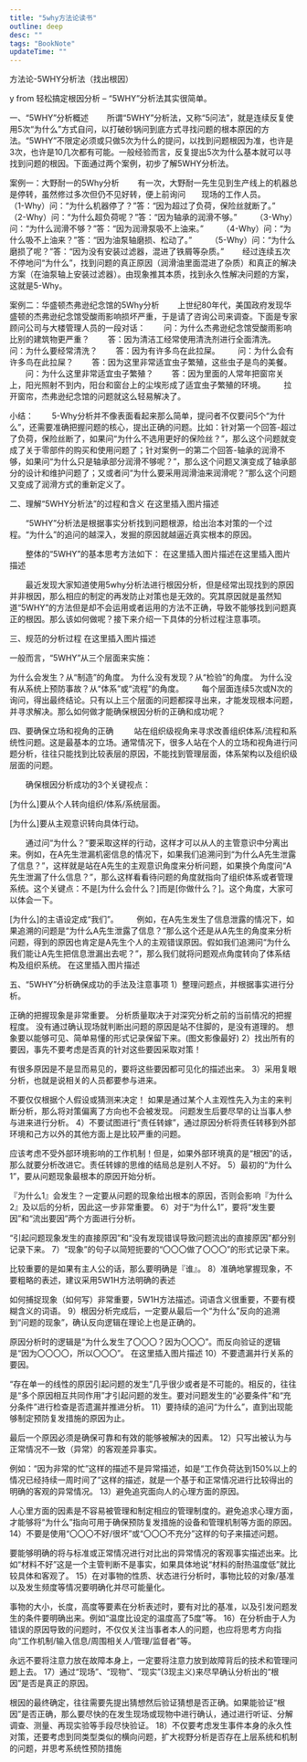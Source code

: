 ```yaml
---
title: "5why方法论读书"
outline: deep
desc: ""
tags: "BookNote"
updateTime: ""
---
```


方法论-5WHY分析法（找出根因）

y from 轻松搞定根因分析 – “5WHY”分析法其实很简单。

一、“5WHY”分析概述
  所谓“5WHY”分析法，又称“5问法”，就是连续反复使用5次“为什么”方式自问，以打破砂锅问到底方式寻找问题的根本原因的方法。“5WHY”不限定必须或只做5次为什么的提问，以找到问题根因为准，也许是3次，也许是10几次都有可能。一般经验而言，反复提出5次为什么基本就可以寻找到问题的根因。下面通过两个案例，初步了解5WHY分析法。

案例一：大野耐一的5Why分析
  有一次，大野耐一先生见到生产线上的机器总是停转，虽然修过多次但仍不见好转，便上前询问  现场的工作人员。
  （1-Why）问：“为什么机器停了？”答：“因为超过了负荷，保险丝就断了。”
  （2-Why）问：“为什么超负荷呢？”答：“因为轴承的润滑不够。”
  （3-Why）问：“为什么润滑不够？”答：“因为润滑泵吸不上油来。”
  （4-Why）问：“为什么吸不上油来？”答：“因为油泵轴磨损、松动了。”
  （5-Why）问：“为什么磨损了呢？”答：“因为没有安装过滤器，混进了铁屑等杂质。”
  经过连续五次不停地问“为什么”，找到问题的真正原因（润滑油里面混进了杂质）和真正的解决方案（在油泵轴上安装过滤器）。由现象推其本质，找到永久性解决问题的方案，这就是5-Why。

案例二：华盛顿杰弗逊纪念馆的5Why分析
  上世纪80年代，美国政府发现华盛顿的杰弗逊纪念馆受酸雨影响损坏严重，于是请了咨询公司来调查。下面是专家顾问公司与大楼管理人员的一段对话：
  问：为什么杰弗逊纪念馆受酸雨影响比别的建筑物更严重？
  答：因为清洁工经常使用清洗剂进行全面清洗。
  问：为什么要经常清洗？
  答：因为有许多鸟在此拉屎。
  问：为什么会有许多鸟在此拉屎？
  答：因为这里非常适宜虫子繁殖，这些虫子是鸟的美餐。
  问：为什么这里非常适宜虫子繁殖？
  答：因为里面的人常年把窗帘关上，阳光照射不到内，阳台和窗台上的尘埃形成了适宜虫子繁殖的环境。
  拉开窗帘，杰弗逊纪念馆的问题就这么轻易解决了。

小结：
  5-Why分析并不像表面看起来那么简单，提问者不仅要问5个“为什么”，还需要准确把握问题的核心，提出正确的问题。比如：针对第一个回答-超过了负荷，保险丝断了，如果问“为什么不选用更好的保险丝？”，那么这个问题就变成了关于零部件的购买和使用问题了；针对案例一的第二个回答-轴承的润滑不够，如果问“为什么只是轴承部分润滑不够呢？”，那么这个问题又演变成了轴承部分的设计和维护问题了；又或者问“为什么要采用润滑油来润滑呢？”那么这个问题又变成了润滑方式的重新定义了。

二、理解“5WHY分析法”的过程和含义
在这里插入图片描述

  “5WHY”分析法是根据事实分析找到问题根源，给出治本对策的一个过程。“为什么”的追问的越深入，发掘的原因就越逼近真实根本的原因。

  整体的“5WHY”的基本思考方法如下：
在这里插入图片描述在这里插入图片描述

  最近发现大家知道使用5why分析法进行根因分析，但是经常出现找到的原因并非根因，那么相应的制定的再发防止对策也是无效的。究其原因就是虽然知道“5WHY”的方法但是却不会运用或者运用的方法不正确，导致不能够找到问题真正的根因。那么该如何做呢？接下来介绍一下具体的分析过程注意事项。

三、规范的分析过程
在这里插入图片描述

一般而言，“5WHY”从三个层面来实施：

为什么会发生？从“制造”的角度。
为什么没有发现？从“检验”的角度。
为什么没有从系统上预防事故？从“体系”或“流程”的角度。
  每个层面连续5次或N次的询问，得出最终结论。只有以上三个层面的问题都探寻出来，才能发现根本问题，并寻求解决。那么如何做才能确保根因分析的正确和成功呢？

四、要确保立场和视角的正确
   站在组织级视角来寻求改善组织体系/流程和系统性问题。这是最基本的立场。通常情况下，很多人站在个人的立场和视角进行问题分析，往往只能找到比较表层的原因，不能找到管理层面，体系架构以及组织级层面的问题。

  确保根因分析成功的3个关键视点：

[为什么]要从个人转向组织/体系/系统层面。

[为什么]要从主观意识转向具体行动。

  通过问“为什么？”要采取这样的行动，这样才可以从人的主管意识中分离出来。例如，在A先生泄漏机密信息的情况下，如果我们追溯问到“为什么A先生泄露了信息？”，这样就是站在A先生的主观意识角度来分析问题，如果换个角度问“A先生泄漏了什么信息？”，那么这样看看待问题的角度就指向了组织体系或者管理系统。这个关键点：不是[为什么会什么？]而是[你做什么？]。这个角度，大家可以体会一下。

[为什么]的主语设定成“我们”。
  例如，在A先生发生了信息泄露的情况下，如果追溯的问题是“为什么A先生泄露了信息？”那么这个还是从A先生的角度来分析问题，得到的原因也肯定是A先生个人的主观错误原因。假如我们追溯问“为什么我们能让A先生把信息泄漏出去呢？”，那么我们就将问题观点角度转向了体系结构及组织系统。
在这里插入图片描述

五、“5WHY”分析确保成功的手法及注意事项
1）整理问题点，并根据事实进行分析。

正确的把握现象是非常重要。
分析质量取决于对深究分析之前的当前情况的把握程度。
没有通过确认现场就判断出问题的原因是站不住脚的，是没有道理的。
想象要以能够可见、简单易懂的形式记录保留下来。(图文影像最好)
2）找出所有的要因，事先不要考虑是否真的针对这些要因采取对策！

有很多原因是不是显而易见的，要将这些要因都可见化的描述出来。
3）采用复眼分析，也就是说相关的人员都要参与进来。

不要仅仅根据个人假设或猜测来决定！
如果是通过某个人主观性先入为主的来判断分析，那么将对策偏离了方向也不会被发现。
问题发生后要尽早的让当事人参与进来进行分析。
4）不要试图进行“责任转嫁”，通过原因分析将责任转移到外部环境和己方以外的其他方面上是比较严重的问题。

应该考虑不受外部环境影响的工作机制！但是，如果外部环境真的是“根因”的话，那么就要分析改进它。责任转嫁的思维的结局总是别人不好。
5）最初的“为什么1”，要从问题现象最根本的原因开始分析。

『为什么1』会发生？一定要从问题的现象给出根本的原因，否则会影响『为什么2』及以后的分析，因此这一步非常重要。
6）对于“为什么1”，要将“发生要因”和“流出要因”两个方面进行分析。

“引起问题现象发生的直接原因”和“没有发现错误导致问题流出的直接原因”都分别记录下来。
7）“现象”的句子以简短扼要的“〇〇〇做了〇〇〇”的形式记录下来。

比较重要的是如果有主人公的话，那么要明确是『谁』。
8）准确地掌握现象，不要粗略的表述，建议采用5W1H方法明确的表述

如何捕捉现象（如何写）非常重要，5W1H方法描述。词语含义很重要，不要有模糊含义的词语。
9）根因分析完成后，一定要从最后一个“为什么”反向的追溯到“问题的现象”，确认反向逻辑在理论上也是正确的。

原因分析时的逻辑是“为什么发生了〇〇〇？因为〇〇〇”。而反向验证的逻辑是“因为〇〇〇〇，所以〇〇〇”。
在这里插入图片描述
10）不要遗漏并行关系的要因。

“存在单一的线性的原因引起问题的发生”几乎很少或者是不可能的。相反的，往往是“多个原因相互共同作用”才引起问题的发生。要对问题发生的“必要条件”和“充分条件”进行检查是否遗漏并推进分析。
11）要持续的追问“为什么”，直到出现能够制定预防复发措施的原因为止。

最后一个原因必须是确保可靠和有效的能够被解决的因素。
12）只写出被认为与正常情况不一致（异常）的客观差异事实。

例如：“因为非常的忙”这样的描述不是异常描述，如是“工作负荷达到150%以上的情况已经持续一周时间了”这样的描述，就是一个基于和正常情况进行比较得出的明确的客观的异常情况。
13）避免追究面向人的心理方面的原因。

人心里方面的因素是不容易被管理和制定相应的管理制度的。避免追求心理方面，才能够将“为什么”指向可用于确保预防复发措施的设备和管理机制等方面的原因。
14）不要是使用“〇〇〇不好/很坏”或“〇〇〇不充分”这样的句子来描述问题。

要能够明确的将与标准或正常情况进行对比出的异常情况的客观事实描述出来。比如“材料不好”这是一个主管判断不是事实，如果具体地说“材料的耐热温度低”就比较具体和客观了。
15）在对事物的性质、状态进行分析时，事物比较的对象/基准以及发生频度等情况要明确化并尽可能量化。

事物的大小，长度，高度等要素在分析表述时，要有对比的基准，以及引发问题发生的条件要明确出来。例如“温度比设定的温度高了5度”等。
16）在分析由于人为错误的原因导致的问题时，不仅仅关注当事者本人的问题，也应将思考方向指向“工作机制/输入信息/周围相关人/管理/监督者”等。

永远不要将注意力放在故障本身上，一定要将注意力放到故障背后的技术和管理问题上去。
17）通过“现场”、“现物”、“现实”(3现主义)来尽早确认分析出的“根因”是否是真正的原因。

根因的最终确定，往往需要先提出猜想然后验证猜想是否正确。如果能验证“根因”是否正确，那么要尽快的在发生现场或现物中进行确认，通过进行听证、分解调查、测量、再现实验等手段尽快验证。
18）不仅要考虑发生事件本身的永久性对策，还要考虑到同类型类似的横向问题，扩大视野分析是否存在上层系统和机制的问题，并思考系统性预防措施